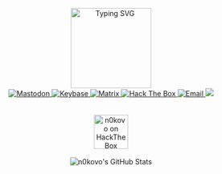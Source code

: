 <p align="center">
  <img src="https://readme-typing-svg.demolab.com?font=Inconsolata&size=19&duration=200&center=true&multiline=true&repeat=false&width=600&height=160&lines=%E2%96%88%E2%96%88%E2%96%88%E2%95%97%C2%A0%C2%A0%C2%A0%E2%96%88%E2%96%88%E2%95%97%C2%A0%E2%96%88%E2%96%88%E2%96%88%E2%96%88%E2%96%88%E2%96%88%E2%95%97%C2%A0%E2%96%88%E2%96%88%E2%95%97%C2%A0%C2%A0%E2%96%88%E2%96%88%E2%95%97%C2%A0%E2%96%88%E2%96%88%E2%96%88%E2%96%88%E2%96%88%E2%96%88%E2%95%97%C2%A0%E2%96%88%E2%96%88%E2%95%97%C2%A0%C2%A0%C2%A0%E2%96%88%E2%96%88%E2%95%97%C2%A0%E2%96%88%E2%96%88%E2%96%88%E2%96%88%E2%96%88%E2%96%88%E2%95%97%C2%A0;%E2%96%88%E2%96%88%E2%96%88%E2%96%88%E2%95%97%C2%A0%C2%A0%E2%96%88%E2%96%88%E2%95%91%E2%96%88%E2%96%88%E2%95%94%E2%95%90%E2%96%88%E2%96%88%E2%96%88%E2%96%88%E2%95%97%E2%96%88%E2%96%88%E2%95%91%C2%A0%E2%96%88%E2%96%88%E2%95%94%E2%95%9D%E2%96%88%E2%96%88%E2%95%94%E2%95%90%E2%95%90%E2%95%90%E2%96%88%E2%96%88%E2%95%97%E2%96%88%E2%96%88%E2%95%91%C2%A0%C2%A0%C2%A0%E2%96%88%E2%96%88%E2%95%91%E2%96%88%E2%96%88%E2%95%94%E2%95%90%E2%95%90%E2%95%90%E2%96%88%E2%96%88%E2%95%97;%E2%96%88%E2%96%88%E2%95%94%E2%96%88%E2%96%88%E2%95%97%C2%A0%E2%96%88%E2%96%88%E2%95%91%E2%96%88%E2%96%88%E2%95%91%E2%96%88%E2%96%88%E2%95%94%E2%96%88%E2%96%88%E2%95%91%E2%96%88%E2%96%88%E2%96%88%E2%96%88%E2%96%88%E2%95%94%E2%95%9D%C2%A0%E2%96%88%E2%96%88%E2%95%91%C2%A0%C2%A0%C2%A0%E2%96%88%E2%96%88%E2%95%91%E2%96%88%E2%96%88%E2%95%91%C2%A0%C2%A0%C2%A0%E2%96%88%E2%96%88%E2%95%91%E2%96%88%E2%96%88%E2%95%91%C2%A0%C2%A0%C2%A0%E2%96%88%E2%96%88%E2%95%91;%E2%96%88%E2%96%88%E2%95%91%E2%95%9A%E2%96%88%E2%96%88%E2%95%97%E2%96%88%E2%96%88%E2%95%91%E2%96%88%E2%96%88%E2%96%88%E2%96%88%E2%95%94%E2%95%9D%E2%96%88%E2%96%88%E2%95%91%E2%96%88%E2%96%88%E2%95%94%E2%95%90%E2%96%88%E2%96%88%E2%95%97%C2%A0%E2%96%88%E2%96%88%E2%95%91%C2%A0%C2%A0%C2%A0%E2%96%88%E2%96%88%E2%95%91%E2%95%9A%E2%96%88%E2%96%88%E2%95%97%C2%A0%E2%96%88%E2%96%88%E2%95%94%E2%95%9D%E2%96%88%E2%96%88%E2%95%91%C2%A0%C2%A0%C2%A0%E2%96%88%E2%96%88%E2%95%91;%E2%96%88%E2%96%88%E2%95%91%C2%A0%E2%95%9A%E2%96%88%E2%96%88%E2%96%88%E2%96%88%E2%95%91%E2%95%9A%E2%96%88%E2%96%88%E2%96%88%E2%96%88%E2%96%88%E2%96%88%E2%95%94%E2%95%9D%E2%96%88%E2%96%88%E2%95%91%C2%A0%C2%A0%E2%96%88%E2%96%88%E2%95%97%E2%95%9A%E2%96%88%E2%96%88%E2%96%88%E2%96%88%E2%96%88%E2%96%88%E2%95%94%E2%95%9D%C2%A0%E2%95%9A%E2%96%88%E2%96%88%E2%96%88%E2%96%88%E2%95%94%E2%95%9D%C2%A0%E2%95%9A%E2%96%88%E2%96%88%E2%96%88%E2%96%88%E2%96%88%E2%96%88%E2%95%94%E2%95%9D;%E2%95%9A%E2%95%90%E2%95%9D%C2%A0%C2%A0%E2%95%9A%E2%95%90%E2%95%90%E2%95%90%E2%95%9D%C2%A0%E2%95%9A%E2%95%90%E2%95%90%E2%95%90%E2%95%90%E2%95%90%E2%95%9D%C2%A0%E2%95%9A%E2%95%90%E2%95%9D%C2%A0%C2%A0%E2%95%9A%E2%95%90%E2%95%9D%C2%A0%E2%95%9A%E2%95%90%E2%95%90%E2%95%90%E2%95%90%E2%95%90%E2%95%9D%C2%A0%C2%A0%C2%A0%E2%95%9A%E2%95%90%E2%95%90%E2%95%90%E2%95%9D%C2%A0%C2%A0%C2%A0%E2%95%9A%E2%95%90%E2%95%90%E2%95%90%E2%95%90%E2%95%90%E2%95%9D%C2%A0" height="160" alt="Typing SVG" /><br>
  

  <a href="https://infosec.exchange/@n0kovo">
    <img src="https://img.shields.io/mastodon/follow/109279768980598864?domain=https%3A%2F%2Finfosec.exchange&style=for-the-badge&label=MASTODON&logo=mastodon&logoColor=00AEFF&labelColor=black&color=7fff00" title="Mastodon">
  </a>
  <a href="http://keybase.io/n0kovo">
    <img src="https://img.shields.io/badge/KEYBASE-0078D4?style=for-the-badge&logo=keybase&logoColor=00AEFF&labelColor=black&color=black" title="Keybase">
  </a>
  <a href="https://matrix.to/#/@n0kovo:matrix.org">
    <img src="https://img.shields.io/badge/@n0kovo:matrix.org-0078D4?style=for-the-badge&logo=matrix&logoColor=00AEFF&labelColor=black&color=black" title="Matrix">
  </a>
  <a href="https://app.hackthebox.com/users/13267">
    <img src="https://img.shields.io/badge/HACKTHEBOX-0078D4?style=for-the-badge&logo=Hackthebox&logoColor=00AEFF&labelColor=black&color=black" title="Hack The Box">
  </a>
  <a href="mailto:n0kovo@riseup.net">
    <img src="https://img.shields.io/badge/n0kovo@riseup.net-0078D4?style=for-the-badge&logo=riseup&logoColor=00AEFF&labelColor=black&color=black" title="Email">
  </a>

  
<img src="https://readme-typing-svg.demolab.com?font=Fira+Code&size=12&duration=1500&pause=1000&center=true&width=435&lines=%2F%2F+pentester+%2F%2F+CTF+player+%2F%2F+privacy+advocate+%2F%2F;%2F%2F+OSINT+%2F%2F+password+cracking+%2F%2F+data+hoarding+%2F%2F;%2F%2F+CCC+regular+%2F%2F+web+scraping+%2F%2F+python+dev+%2F%2F;%2F%2F+antifascist+%2F%2F++Tor+relay+operator+%2F%2F+1312+%2F%2F;%2F%2F+50+shades+of+grey+hat+%3A)+%2F%2F+"/>
  <br><br><br>
  <a href="https://app.hackthebox.com/users/13267">
    <img align="center" src="https://www.hackthebox.com/badge/image/13267" alt="n0kovo on HackTheBox" height="68" />
  </a>
  <br>
  <br>
  <img align="center" src="https://github-readme-stats.vercel.app/api?username=n0kovo&show_icons=true&line_height=23&count_private=true&theme=github_dark&hide_rank=true&hide_title=true" alt="n0kovo's GitHub Stats" />
</p>
